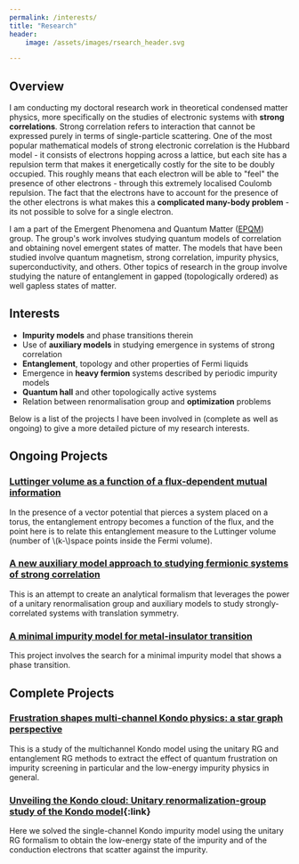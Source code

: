 ```yaml
---
permalink: /interests/
title: "Research"
header:
    image: /assets/images/rsearch_header.svg

---
```


## Overview

I am conducting my doctoral research work in theoretical condensed matter physics, more specifically on the studies of electronic systems with **strong correlations**. Strong correlation refers to interaction that cannot be expressed purely in terms of single-particle scattering. One of the most popular mathematical models of strong electronic correlation is the Hubbard model - it consists of electrons hopping across a lattice, but each site has a repulsion term that makes it energetically costly for the site to be doubly occupied. This roughly means that each electron will be able to "feel" the presence of other electrons - through this extremely localised Coulomb repulsion. The fact that the electrons have to account for the presence of the other electrons is what makes this a **complicated many-body problem** - its not possible to solve for a single electron.

I am a part of the Emergent Phenomena and Quantum Matter ([EPQM](https://www.iiserkol.ac.in/~slal/index.html)) group. The group's work involves studying quantum models of correlation and obtaining novel emergent states of matter. The models that have been studied involve quantum magnetism, strong correlation, impurity physics, superconductivity, and others. Other topics of research in the group involve studying the nature of entanglement in gapped (topologically ordered) as well gapless states of matter.

## Interests

- **Impurity models** and phase transitions therein
- Use of **auxiliary models** in studying emergence in systems of strong correlation
- **Entanglement**, topology and other properties of Fermi liquids
- Emergence in **heavy fermion** systems described by periodic impurity models
- **Quantum hall** and other topologically active systems
- Relation between renormalisation group and **optimization** problems

Below is a list of the projects I have been involved in (complete as well as ongoing) to give a more detailed picture of my research interests. 

## Ongoing Projects

### [Luttinger volume as a function of a flux-dependent mutual information](/work/#lutt-th)

In the presence of a vector potential that pierces a system placed on a torus, the entanglement entropy becomes a function of the flux, and the point here is to relate this entanglement measure to the Luttinger volume (number of \\(k-\\)space points inside the Fermi volume).

### [A new auxiliary model approach to studying fermionic systems of strong correlation](/work/#aux)

This is an attempt to create an analytical formalism that leverages the power of a unitary renormalisation group and auxiliary models to study strongly-correlated systems with translation symmetry.

### [A minimal impurity model for metal-insulator transition](/work/#imp-mit)

This project involves the search for a minimal impurity model that shows a phase transition. 

## Complete Projects

### [Frustration shapes multi-channel Kondo physics: a star graph perspective](/work/#mckondo)

This is a study of the multichannel Kondo model using the unitary RG and entanglement RG methods to extract the effect of quantum frustration on impurity screening in particular and the low-energy impurity physics in general.

### [**Unveiling the Kondo cloud: Unitary renormalization-group study of the Kondo model**](/work/#kondo){:link}

Here we solved the single-channel Kondo impurity model using the unitary RG formalism to obtain the low-energy state of the impurity and of the conduction electrons that scatter against the impurity.
